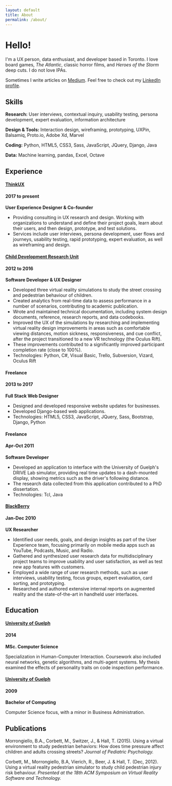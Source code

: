 ```yaml
---
layout: default
title: About
permalink: /about/
---
```


<div class="row justify-content-center">
  <div class="col-12 col-md-10 col-xl-8">
    <h1 class="headline p-b-30">Hello!</h1>
    <p>I'm a UX person, data enthusiast, and developer based in Toronto. I love board games, <em>The Atlantic</em>, classic horror films, and <em>Heroes of the Storm</em> deep cuts. I do not love IPAs.</p>
    <p>Sometimes I write articles on <a href="https://medium.com/@tjphall">Medium</a>. Feel free to check out my <a href="https://www.linkedin.com/in/tom-hall-55087288">LinkedIn profile</a>.</p>

<h2 class="p-t-10">Skills</h2>
<div class="resume-content">
  <p><strong>Research:</strong> User interviews, contextual inquiry, usability testing, persona development, expert evaluation, information architecture</p>
  <p><strong>Design & Tools:</strong> Interaction design, wireframing, prototyping, UXPin, Balsamiq, Proto.io, Adobe Xd, Marvel</p>
  <p><strong>Coding:</strong> Python, HTML5, CSS3, Sass, JavaScript, JQuery, Django, Java</p>
  <p><strong>Data:</strong> Machine learning, pandas, Excel, Octave</p>
</div>

<h2>Experience</h2>
<div class="resume-content">
<h4 class="resume-title align-left"><a href="http://thinkux.ca">ThinkUX</a></h4>
<h4 class="resume-date align-right">2017 to present</h4>
<div class="clearfix"></div>
<strong>User Experience Designer &amp; Co-founder</strong>
<ul>
  <li>Providing consulting in UX research and design. Working with organizations to understand and define their project goals, learn about their users, and then design, prototype, and test solutions.</li>
  <li>Services include user interviews, persona development, user flows and journeys, usability testing, rapid prototyping, expert evaluation, as well as wireframing and design.</li>
</ul>
  
<h4 class="resume-title align-left"><a href="https://cdru.psychology.uoguelph.ca/cdru">Child Development Research Unit</a></h4> 
<h4 class="resume-date align-right">2012 to 2016</h4>
<div class="clearfix"></div>
<strong>Software Developer &amp; UX Designer</strong>
<ul>
  <li>Developed three virtual reality simulations to study the street crossing and pedestrian behaviour of children.</li>
  <li>Created analytics from real-time data to assess performance in a number of scenarios, contributing to academic publication.</li>
  <li>Wrote and maintained technical documentation, including system design documents, reference, research reports, and data codebooks.</li>
  <li>Improved the UX of the simulations by researching and implementing virtual reality design improvements in areas such as comfortable viewing distances, motion sickness, responsiveness, and cue conflict, after the project transitioned to a new VR technology (the Oculus Rift).</li>
  <li>These improvements contributed to a significantly improved participant completion rate (close to 100%).</li>
  <li>Technologies: Python, C#, Visual Basic, Trello, Subversion, Vizard, Oculus Rift</li>
</ul>
  
<h4 class="resume-title align-left">Freelance</h4>
<h4 class="resume-date align-right">2013 to 2017</h4>
<div class="clearfix"></div>
<strong>Full Stack Web Designer</strong>
<ul>
  <li>Designed and developed responsive website updates for businesses.</li>
  <li>Developed Django-based web applications.</li>
  <li>Technologies: HTML5, CSS3, JavaScript, JQuery, Sass, Bootstrap, Django, Python</li>
</ul>

<h4 class="resume-title align-left">Freelance</h4>
<h4 class="resume-date align-right">Apr-Oct 2011</h4>
<div class="clearfix"></div>
<strong>Software Developer</strong>
<ul>
  <li>Developed an application to interface with the University of Guelph's DRIVE Lab simulator, providing real time updates to a dash-mounted display, showing metrics such as the driver's following distance.</li>
  <li>The research data collected from this application contributed to a PhD dissertation.</li>
  <li>Technologies: Tcl, Java</li>
</ul>

<h4 class="resume-title align-left"><a href="http://ca.blackberry.com/home.html">BlackBerry</a></h4>
<h4 class="resume-date align-right">Jan-Dec 2010</h4>
<div class="clearfix"></div>
<strong>UX Researcher</strong>
<ul>
  <li>Identified user needs, goals, and design insights as part of the User Experience team, focusing primarily on mobile media apps such as YouTube, Podcasts, Music, and Radio.</li>
  <li>Gathered and synthesized user research data for multidisciplinary project teams to improve usability and user satisfaction, as well as test new app features with customers.</li>
  <li>Employed a wide range of user research methods, such as user interviews, usability testing, focus groups, expert evaluation, card sorting, and prototyping.</li>
  <li>Researched and authored extensive internal reports on augmented reality and the state-of-the-art in handheld user interfaces.</li>
</ul>
</div>

<h2>Education</h2>
<div class="resume-content">
<h4 class="resume-title align-left"><a href="https://www.uoguelph.ca/">University of Guelph</a></h4>
<h4 class="resume-date align-right">2014</h4>
<div class="clearfix"></div>
<strong>MSc. Computer Science</strong>
<p>Specialization in Human-Computer Interaction. Coursework also included neural networks, genetic algorithms, and multi-agent systems. My thesis examined the effects of personality traits on code inspection performance.</p>
<h4 class="resume-title align-left"><a href="https://www.uoguelph.ca/">University of Guelph</a></h4>
<h4 class="resume-date align-right">2009</h4>
<div class="clearfix"></div>
<strong>Bachelor of Computing</strong>
<p>Computer Science focus, with a minor in Business Administration.</p>
</div>

<h2>Publications</h2>
<div class="resume-content">
<p>Morrongiello, B.A., Corbett, M., Switzer, J., & Hall, T. (2015). Using a virtual environment to study pedestrian behaviors: How does time pressure affect children and adults crossing streets? <em>Journal of Pediatric Psychology.</em></p>
<p>Corbett, M., Morrongiello, B.A, Vierich, R., Beer, J. & Hall, T. (Dec, 2012). Using a virtual reality pedestrian simulator to study child pedestrian injury risk behaviour. <em>Presented at the 18th ACM Symposium on Virtual Reality Software and Technology.</em></p>
</div>

  </div>
</div>
